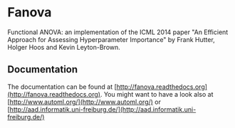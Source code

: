 Fanova
======

Functional ANOVA: an implementation of the ICML 2014 paper "An Efficient Approach for Assessing Hyperparameter Importance" by Frank Hutter, Holger Hoos and Kevin Leyton-Brown.

Documentation
------------
The documentation can be found at [http://fanova.readthedocs.org](http://fanova.readthedocs.org). You might want to have a look also at [http://www.automl.org/](http://www.automl.org/) or [http://aad.informatik.uni-freiburg.de/](http://aad.informatik.uni-freiburg.de/)

